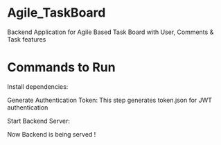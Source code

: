 # Agile_TaskBoard
Backend Application for Agile Based Task Board with User, Comments &amp; Task features

# Commands to Run
Install dependencies:
<npm run predev>

Generate Authentication Token:
<npm run auth>
This step generates token.json for JWT authentication

Start Backend Server:
<npm run dev>

Now Backend is being served !